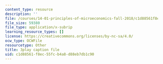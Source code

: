 ```yaml
---
content_type: resource
description: ''
file: /courses/14-01-principles-of-microeconomics-fall-2018/c1d88561f8ec55fcb4a8d88eb7db1c90_OkTw766oCs.vtt
file_size: 59380
file_type: application/x-subrip
learning_resource_types: []
license: https://creativecommons.org/licenses/by-nc-sa/4.0/
ocw_type: OCWFile
resourcetype: Other
title: 3play caption file
uid: c1d88561-f8ec-55fc-b4a8-d88eb7db1c90
---
```

